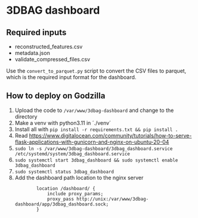 # 3DBAG dashboard

## Required inputs

- reconstructed_features.csv
- metadata.json
- validate_compressed_files.csv

Use the `convert_to_parquet.py` script to convert the CSV files to parquet, which is the 
required input format for the dashboard.

## How to deploy on Godzilla

1. Upload the code to `/var/www/3dbag-dashboard` and change to the directory 
2. Make a venv with python3.11 in ´./venv´
3. Install all with `pip install -r requirements.txt && pip install .`
4. Read https://www.digitalocean.com/community/tutorials/how-to-serve-flask-applications-with-gunicorn-and-nginx-on-ubuntu-20-04
5. `sudo ln -s /var/www/3dbag-dashboard/3dbag_dashboard.service /etc/systemd/system/3dbag_dashboard.service`
6. `sudo systemctl start 3dbag_dashboard && sudo systemctl enable 3dbag_dashboard`
7. `sudo systemctl status 3dbag_dashboard`
8. Add the dashboard path location to the nginx server
    ```
            location /dashboard/ {
                include proxy_params;
                proxy_pass http://unix:/var/www/3dbag-dashboard/app/3dbag_dashboard.sock;
            }
    ```
